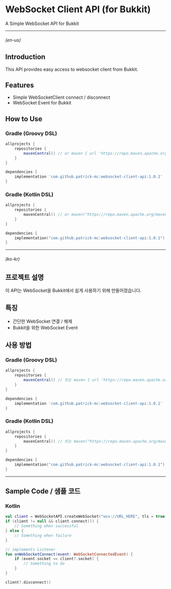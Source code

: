 # WebSocket Client API (for Bukkit)

A Simple WebSocket API for Bukkit

---

###### (en-us)

## Introduction

This API provides easy access to websocket client from Bukkit. 

## Features

- Simple WebSocketClient connect / disconnect
- WebSocket Event for Bukkit

## How to Use

### Gradle (Groovy DSL)

```groovy
allprojects {
    repositories {
        mavenCentral() // or maven { url 'https://repo.maven.apache.org/maven2/' }
    }
}
```

```groovy
dependencies {
    implementation 'com.github.patrick-mc:websocket-client-api:1.0.1'
}
```

### Gradle (Kotlin DSL)

```kotlin
allprojects {
    repositories {
        mavenCentral() // or maven("https://repo.maven.apache.org/maven2/")
    }
}
```

```kotlin
dependencies {
    implementation("com.github.patrick-mc:websocket-client-api:1.0.1")
}
```

---

###### (ko-kr)

## 프로젝트 설명

이 API는 WebSocket을 Bukkit에서 쉽게 사용하기 위해 만들어졌습니다.

## 특징

- 간단한 WebSocket 연결 / 해제
- Bukkit을 위한 WebSocket Event

## 사용 방법 

### Gradle (Groovy DSL)

```groovy
allprojects {
    repositories {
        mavenCentral() // 또는 maven { url 'https://repo.maven.apache.org/maven2/' }
    }
}
```

```groovy
dependencies {
    implementation 'com.github.patrick-mc:websocket-client-api:1.0.1'
}
```

### Gradle (Kotlin DSL)

```kotlin
allprojects {
    repositories {
        mavenCentral() // 또는 maven("https://repo.maven.apache.org/maven2/")
    }
}
```

```kotlin
dependencies {
    implementation("com.github.patrick-mc:websocket-client-api:1.0.1")
}
```

---

## Sample Code / 샘플 코드

### Kotlin

```kotlin
val client = WebSocketAPI.createWebSocket("wss://URL_HERE", tls = true, suppress = false)
if (client != null && client.connect()) {
    // Something when successful
} else {
    // Something when failure
}

// implements Listener
fun onWebSocketConnect(event: WebSocketConnectedEvent) {
    if (event.socket == client?.socket) {
        // Something to do
    }
}

client?.disconnect()
```